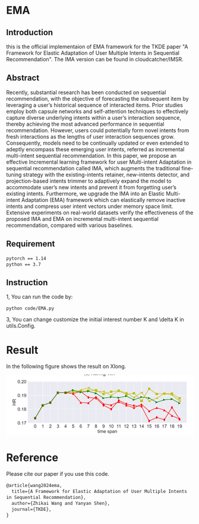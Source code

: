 

# EMA

## Introduction
this is the official implementaion of EMA framework for the TKDE paper "A Framework for Elastic Adaptation of User Multiple Intents in Sequential Recommendation". The IMA version can be found in cloudcatcher/IMSR.


## Abstract
Recently, substantial research has been conducted on sequential recommendation, with the objective of forecasting the
subsequent item by leveraging a user’s historical sequence of interacted items. Prior studies employ both capsule networks and
self-attention techniques to effectively capture diverse underlying intents within a user’s interaction sequence, thereby achieving the
most advanced performance in sequential recommendation. However, users could potentially form novel intents from fresh interactions
as the lengths of user interaction sequences grow. Consequently, models need to be continually updated or even extended to adeptly
encompass these emerging user intents, referred as incremental multi-intent sequential recommendation. In this paper, we propose an
effective Incremental learning framework for user Multi-intent Adaptation in sequential recommendation called IMA, which augments
the traditional fine-tuning strategy with the existing-intents retainer, new-intents detector, and projection-based intents trimmer to
adaptively expand the model to accommodate user’s new intents and prevent it from forgetting user’s existing intents. Furthermore, we
upgrade the IMA into an Elastic Multi-intent Adaptation (EMA) framework which can elastically remove inactive intents and compress
user intent vectors under memory space limit. Extensive experiments on real-world datasets verify the effectiveness of the proposed
IMA and EMA on incremental multi-intent sequential recommendation, compared with various baselines.

## Requirement

```
pytorch == 1.14
python == 3.7
```

## Instruction
1, You can run the code by: 

```
python code/EMA.py
```

3, You can change customize the initial interest number K and \delta K in utils.Config.

# Result
In the following figure shows the result on Xlong.

![](/Xlong.png)

# Reference

Please cite our paper if you use this code.

```
@article{wang2024ema,
  title={A Framework for Elastic Adaptation of User Multiple Intents in Sequential Recommendation},
  author={Zhikai Wang and Yanyan Shen},
  journal={TKDE},
}
```
